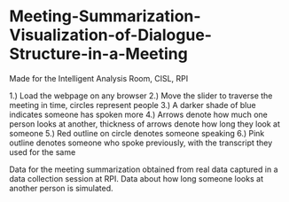 # Meeting-Summarization-Visualization-of-Dialogue-Structure-in-a-Meeting

Made for the Intelligent Analysis Room, CISL, RPI

1.) Load the webpage on any browser
2.) Move the slider to traverse the meeting in time, circles represent people
3.) A darker shade of blue indicates someone has spoken more
4.) Arrows denote how much one person looks at another, thickness of arrows denote how long they look at someone
5.) Red outline on circle denotes someone speaking
6.) Pink outline denotes someone who spoke previously, with the transcript they used for the same

Data for the meeting summarization obtained from real data captured in a data collection session at RPI. Data about how long someone looks at another person is simulated.
